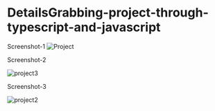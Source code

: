 # DetailsGrabbing-project-through-typescript-and-javascript
Screenshot-1
![Project](https://github.com/user-attachments/assets/3d088fef-fbdd-4696-a8c6-45f3fe6bbcae)

Screenshot-2

![project3](https://github.com/user-attachments/assets/c3b151e9-1ca9-42a1-9743-090d61a785b3)



Screenshot-3

![project2](https://github.com/user-attachments/assets/eeb5d1e4-3f59-44e1-93eb-654bc5cde960)



